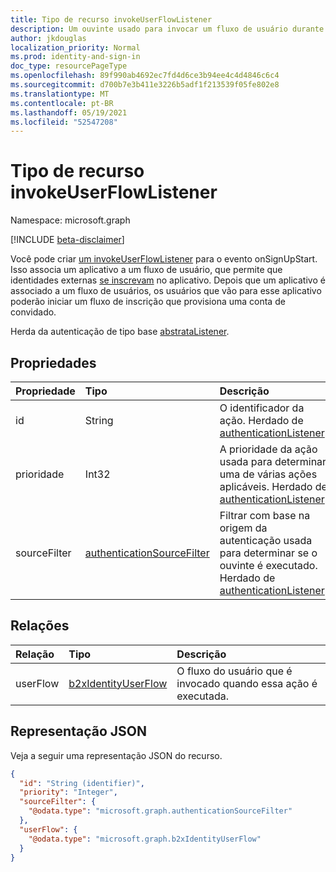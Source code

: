 ```yaml
---
title: Tipo de recurso invokeUserFlowListener
description: Um ouvinte usado para invocar um fluxo de usuário durante um evento de autenticação.
author: jkdouglas
localization_priority: Normal
ms.prod: identity-and-sign-in
doc_type: resourcePageType
ms.openlocfilehash: 89f990ab4692ec7fd4d6ce3b94ee4c4d4846c6c4
ms.sourcegitcommit: d700b7e3b411e3226b5adf1f213539f05fe802e8
ms.translationtype: MT
ms.contentlocale: pt-BR
ms.lasthandoff: 05/19/2021
ms.locfileid: "52547208"
---
```

# <a name="invokeuserflowlistener-resource-type"></a>Tipo de recurso invokeUserFlowListener

Namespace: microsoft.graph

[!INCLUDE [beta-disclaimer](../../includes/beta-disclaimer.md)]

Você pode criar [um invokeUserFlowListener](../resources/invokeuserflowlistener.md) para o evento onSignUpStart. Isso associa um aplicativo a um fluxo de usuário, que permite que identidades externas [se inscrevam](/azure/active-directory/external-identities/self-service-sign-up-overview) no aplicativo. Depois que um aplicativo é associado a um fluxo de usuários, os usuários que vão para esse aplicativo poderão iniciar um fluxo de inscrição que provisiona uma conta de convidado.

Herda da autenticação de tipo base [abstrataListener](../resources/authenticationlistener.md).

## <a name="properties"></a>Propriedades

|Propriedade|Tipo|Descrição|
|:---|:---|:---|
|id|String|O identificador da ação. Herdado de [authenticationListener](../resources/authenticationlistener.md).|
|prioridade|Int32|A prioridade da ação usada para determinar uma de várias ações aplicáveis. Herdado de [authenticationListener](../resources/authenticationlistener.md).|
|sourceFilter|[authenticationSourceFilter](../resources/authenticationsourcefilter.md)|Filtrar com base na origem da autenticação usada para determinar se o ouvinte é executado. Herdado de [authenticationListener](../resources/authenticationlistener.md).|

## <a name="relationships"></a>Relações

|Relação|Tipo|Descrição|
|:---|:---|:---|
|userFlow|[b2xIdentityUserFlow](../resources/b2xidentityuserflow.md)|O fluxo do usuário que é invocado quando essa ação é executada.|

## <a name="json-representation"></a>Representação JSON

Veja a seguir uma representação JSON do recurso.
<!-- {
  "blockType": "resource",
  "keyProperty": "id",
  "@odata.type": "microsoft.graph.invokeUserFlowListener",
  "baseType": "microsoft.graph.authenticationListener",
  "openType": false
}
-->

``` json
{
  "id": "String (identifier)",
  "priority": "Integer",
  "sourceFilter": {
    "@odata.type": "microsoft.graph.authenticationSourceFilter"
  },
  "userFlow": {
    "@odata.type": "microsoft.graph.b2xIdentityUserFlow"
  }
}
```
